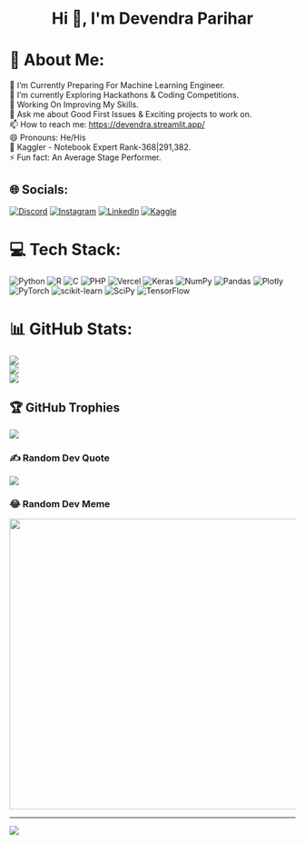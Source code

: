 <h1 align="center">Hi 👋, I'm Devendra Parihar</h1>

# 💫 About Me:
🔭 I’m Currently Preparing For Machine Learning Engineer.<br>🌱 I’m currently Exploring Hackathons & Coding Competitions.<br>🤔 Working On Improving My Skills.<br>💬 Ask me about Good First Issues & Exciting projects to work on.<br>📫 How to reach me: https://devendra.streamlit.app/<br>😄 Pronouns: He/His<br>👑 Kaggler - Notebook Expert Rank-368|291,382. <br>⚡ Fun fact: An Average Stage Performer.


## 🌐 Socials:
[![Discord](https://img.shields.io/badge/Discord-%237289DA.svg?logo=discord&logoColor=white)](htttps://discord.gg/littledev#6816) [![Instagram](https://img.shields.io/badge/Instagram-%23E4405F.svg?logo=Instagram&logoColor=white)](https://instagram.com/engineer_deva) [![LinkedIn](https://img.shields.io/badge/LinkedIn-%230077B5.svg?logo=linkedin&logoColor=white)](https://linkedin.com/in/dev-parihar524) [![Kaggle](https://img.shields.io/badge/Kaggle-%230077B5.svg?logo=K&logoColor=white)](https://www.kaggle.com/dev523)

# 💻 Tech Stack:
![Python](https://img.shields.io/badge/python-3670A0?style=plastic&logo=python&logoColor=ffdd54) ![R](https://img.shields.io/badge/r-%23276DC3.svg?style=plastic&logo=r&logoColor=white) ![C](https://img.shields.io/badge/c-%2300599C.svg?style=plastic&logo=c&logoColor=white) ![PHP](https://img.shields.io/badge/php-%23777BB4.svg?style=plastic&logo=php&logoColor=white) ![Vercel](https://img.shields.io/badge/vercel-%23000000.svg?style=plastic&logo=vercel&logoColor=white) ![Keras](https://img.shields.io/badge/Keras-%23D00000.svg?style=plastic&logo=Keras&logoColor=white) ![NumPy](https://img.shields.io/badge/numpy-%23013243.svg?style=plastic&logo=numpy&logoColor=white) ![Pandas](https://img.shields.io/badge/pandas-%23150458.svg?style=plastic&logo=pandas&logoColor=white) ![Plotly](https://img.shields.io/badge/Plotly-%233F4F75.svg?style=plastic&logo=plotly&logoColor=white) ![PyTorch](https://img.shields.io/badge/PyTorch-%23EE4C2C.svg?style=plastic&logo=PyTorch&logoColor=white) ![scikit-learn](https://img.shields.io/badge/scikit--learn-%23F7931E.svg?style=plastic&logo=scikit-learn&logoColor=white) ![SciPy](https://img.shields.io/badge/SciPy-%230C55A5.svg?style=plastic&logo=scipy&logoColor=%white) ![TensorFlow](https://img.shields.io/badge/TensorFlow-%23FF6F00.svg?style=plastic&logo=TensorFlow&logoColor=white)
# 📊 GitHub Stats:
![](https://github-readme-stats.vercel.app/api?username=Devparihar5&theme=radical&hide_border=false&include_all_commits=false&count_private=false)<br/>
![](https://github-readme-streak-stats.herokuapp.com/?user=Devparihar5&theme=radical&hide_border=false)<br/>
![](https://github-readme-stats.vercel.app/api/top-langs/?username=Devparihar5&theme=radical&hide_border=false&include_all_commits=false&count_private=false&layout=compact)

## 🏆 GitHub Trophies
![](https://github-profile-trophy.vercel.app/?username=Devparihar5&theme=discord&no-frame=true&no-bg=true&margin-w=4)

### ✍️ Random Dev Quote
![](https://quotes-github-readme.vercel.app/api?type=horizontal&theme=radical)

### 😂 Random Dev Meme
<img src="https://random-memer.herokuapp.com/" width="512px"/>

---
[![](https://visitcount.itsvg.in/api?id=Devparihar5&icon=0&color=0)](https://visitcount.itsvg.in)
